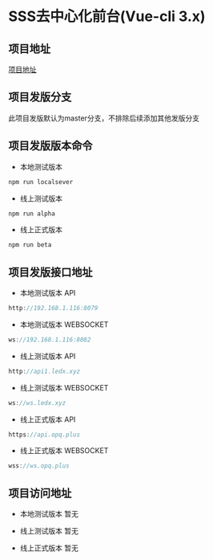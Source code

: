 # SSS去中心化前台(Vue-cli 3.x) 

## 项目地址

[项目地址](http://192.168.1.129:3000/lijin/newhttp.git)

## 项目发版分支

此项目发版默认为master分支，不排除后续添加其他发版分支

## 项目发版版本命令

* 本地测试版本  

``` bash
npm run localsever
```

* 线上测试版本  

``` bash
npm run alpha
```
   
* 线上正式版本  

``` bash
npm run beta
``` 

## 项目发版接口地址

* 本地测试版本  API

``` js
http://192.168.1.116:8079
```


* 本地测试版本  WEBSOCKET

``` js
ws://192.168.1.116:8082
```

* 线上测试版本  API

``` js
http://api1.ledx.xyz
```

* 线上测试版本  WEBSOCKET

``` js
ws://ws.ledx.xyz
``` 

* 线上正式版本  API  

``` js
https://api.opq.plus
``` 

* 线上正式版本  WEBSOCKET  

``` js
wss://ws.opq.plus
``` 

## 项目访问地址

* 本地测试版本 暂无

* 线上测试版本 暂无

* 线上正式版本 暂无

 <CGitalk/>
